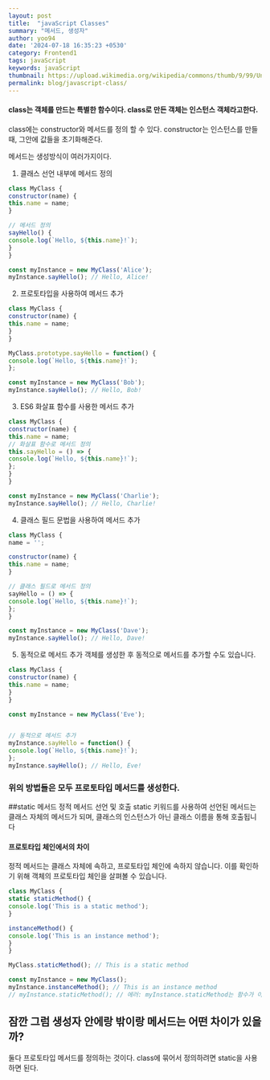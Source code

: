```yaml
---
layout: post
title:  "javaScript Classes"
summary: "메서드, 생성자"
author: yoo94
date: '2024-07-18 16:35:23 +0530'
category: Frontend1
tags: javaScript
keywords: javaScript
thumbnail: https://upload.wikimedia.org/wikipedia/commons/thumb/9/99/Unofficial_JavaScript_logo_2.svg/1200px-Unofficial_JavaScript_logo_2.svg.png
permalink: blog/javascript-class/
---
```


#### class는 객체를 만드는 특별한 함수이다. class로 만든 객체는 인스턴스 객체라고한다.

class에는 constructor와 메서드를 정의 할 수 있다.
constructor는 인스턴스를 만들 때, 그안에 값들을 초기화해준다.

메서드는 생성방식이 여러가지이다.

1. 클래스 선언 내부에 메서드 정의
```js
class MyClass {
constructor(name) {
this.name = name;
}

// 메서드 정의
sayHello() {
console.log(`Hello, ${this.name}!`);
}
}

const myInstance = new MyClass('Alice');
myInstance.sayHello(); // Hello, Alice!
```
2. 프로토타입을 사용하여 메서드 추가
```js
class MyClass {
constructor(name) {
this.name = name;
}
}

MyClass.prototype.sayHello = function() {
console.log(`Hello, ${this.name}!`);
};

const myInstance = new MyClass('Bob');
myInstance.sayHello(); // Hello, Bob!
```
3. ES6 화살표 함수를 사용한 메서드 추가
```js
class MyClass {
constructor(name) {
this.name = name;
// 화살표 함수로 메서드 정의
this.sayHello = () => {
console.log(`Hello, ${this.name}!`);
};
}
}

const myInstance = new MyClass('Charlie');
myInstance.sayHello(); // Hello, Charlie!
```
4. 클래스 필드 문법을 사용하여 메서드 추가
```js
class MyClass {
name = '';

constructor(name) {
this.name = name;
}

// 클래스 필드로 메서드 정의
sayHello = () => {
console.log(`Hello, ${this.name}!`);
};
}

const myInstance = new MyClass('Dave');
myInstance.sayHello(); // Hello, Dave!
```
5. 동적으로 메서드 추가
   객체를 생성한 후 동적으로 메서드를 추가할 수도 있습니다.

```js
class MyClass {
constructor(name) {
this.name = name;
}
}

const myInstance = new MyClass('Eve');


// 동적으로 메서드 추가
myInstance.sayHello = function() {
console.log(`Hello, ${this.name}!`);
};
myInstance.sayHello(); // Hello, Eve!
```
### 위의 방법들은 모두 프로토타입 메서드를 생성한다.

##static 메서드
정적 메서드 선언 및 호출
static 키워드를 사용하여 선언된 메서드는 클래스 자체의 메서드가 되며, 클래스의 인스턴스가 아닌 클래스 이름을 통해 호출됩니다

#### 프로토타입 체인에서의 차이
정적 메서드는 클래스 자체에 속하고, 프로토타입 체인에 속하지 않습니다. 이를 확인하기 위해 객체의 프로토타입 체인을 살펴볼 수 있습니다.

```js
class MyClass {
static staticMethod() {
console.log('This is a static method');
}

instanceMethod() {
console.log('This is an instance method');
}
}

MyClass.staticMethod(); // This is a static method

const myInstance = new MyClass();
myInstance.instanceMethod(); // This is an instance method
// myInstance.staticMethod(); // 에러: myInstance.staticMethod는 함수가 아닙니다.
```


## 잠깐 그럼 생성자 안에랑 밖이랑 메서드는 어떤 차이가 있을까?
둘다 프로토타입 메서드를 정의하는 것이다.
class에 묶어서 정의하려면 static을 사용하면 된다.

